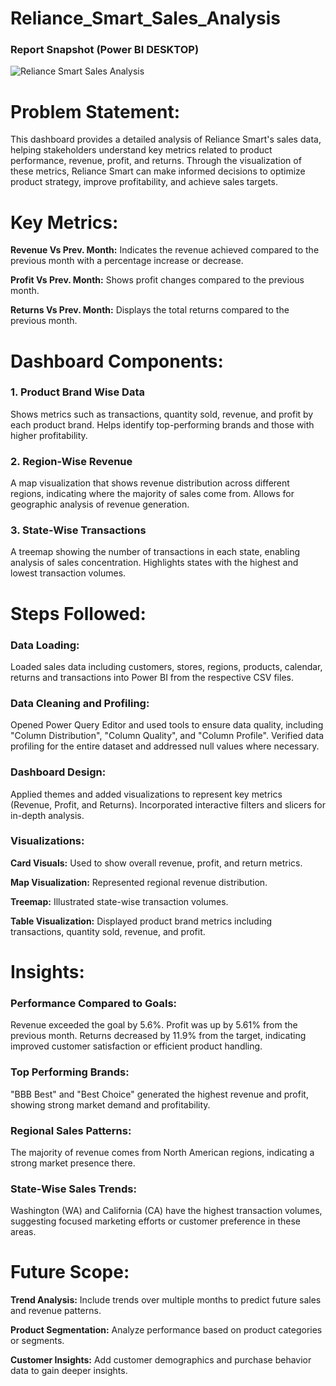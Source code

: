 # Reliance_Smart_Sales_Analysis

### Report Snapshot (Power BI DESKTOP)
![Reliance Smart Sales Analysis]()
 

# Problem Statement:
This dashboard provides a detailed analysis of Reliance Smart's sales data, helping stakeholders understand key metrics related to product performance, revenue, profit, and returns. Through the visualization of these metrics, Reliance Smart can make informed decisions to optimize product strategy, improve profitability, and achieve sales targets.

# Key Metrics:
**Revenue Vs Prev. Month:** Indicates the revenue achieved compared to the previous month with a percentage increase or decrease.

**Profit Vs Prev. Month:** Shows profit changes compared to the previous month.

**Returns Vs Prev. Month:** Displays the total returns compared to the previous month.

# Dashboard Components:
### 1. Product Brand Wise Data
Shows metrics such as transactions, quantity sold, revenue, and profit by each product brand.
Helps identify top-performing brands and those with higher profitability.
### 2. Region-Wise Revenue
A map visualization that shows revenue distribution across different regions, indicating where the majority of sales come from.
Allows for geographic analysis of revenue generation.
### 3. State-Wise Transactions
A treemap showing the number of transactions in each state, enabling analysis of sales concentration.
Highlights states with the highest and lowest transaction volumes.

# Steps Followed:
### Data Loading:
Loaded sales data including customers, stores, regions, products, calendar, returns and transactions into Power BI from the respective CSV files.

### Data Cleaning and Profiling:
Opened Power Query Editor and used tools to ensure data quality, including "Column Distribution", "Column Quality", and "Column Profile".
Verified data profiling for the entire dataset and addressed null values where necessary.

### Dashboard Design:
Applied themes and added visualizations to represent key metrics (Revenue, Profit, and Returns).
Incorporated interactive filters and slicers for in-depth analysis.

### Visualizations:
**Card Visuals:** Used to show overall revenue, profit, and return metrics.

**Map Visualization:** Represented regional revenue distribution.

**Treemap:** Illustrated state-wise transaction volumes.

**Table Visualization:** Displayed product brand metrics including transactions, quantity sold, revenue, and profit.


# Insights:
### Performance Compared to Goals:
Revenue exceeded the goal by 5.6%.
Profit was up by 5.61% from the previous month.
Returns decreased by 11.9% from the target, indicating improved customer satisfaction or efficient product handling.

### Top Performing Brands:
"BBB Best" and "Best Choice" generated the highest revenue and profit, showing strong market demand and profitability.

### Regional Sales Patterns:
The majority of revenue comes from North American regions, indicating a strong market presence there.

### State-Wise Sales Trends:
Washington (WA) and California (CA) have the highest transaction volumes, suggesting focused marketing efforts or customer preference in these areas.

# Future Scope:
**Trend Analysis:** Include trends over multiple months to predict future sales and revenue patterns.

**Product Segmentation:** Analyze performance based on product categories or segments.

**Customer Insights:** Add customer demographics and purchase behavior data to gain deeper insights.
